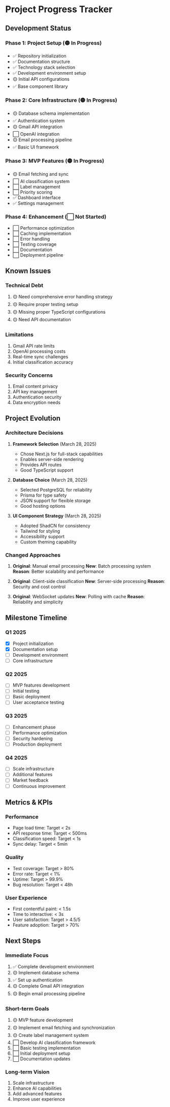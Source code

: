 # Project Progress Tracker

## Development Status

### Phase 1: Project Setup (🟡 In Progress)

- ✅ Repository initialization
- ✅ Documentation structure
- ✅ Technology stack selection
- ✅ Development environment setup
- 🟡 Initial API configurations
- ✅ Base component library

### Phase 2: Core Infrastructure (🟡 In Progress)

- 🟡 Database schema implementation
- ✅ Authentication system
- 🟡 Gmail API integration
- ⬜ OpenAI integration
- 🟡 Email processing pipeline
- ✅ Basic UI framework

### Phase 3: MVP Features (🟡 In Progress)

- 🟡 Email fetching and sync
- ⬜ AI classification system
- ⬜ Label management
- ⬜ Priority scoring
- ✅ Dashboard interface
- ✅ Settings management

### Phase 4: Enhancement (⬜ Not Started)

- ⬜ Performance optimization
- ⬜ Caching implementation
- ⬜ Error handling
- ⬜ Testing coverage
- ⬜ Documentation
- ⬜ Deployment pipeline

## Known Issues

### Technical Debt

1. 🟡 Need comprehensive error handling strategy
2. 🟡 Require proper testing setup
3. 🟡 Missing proper TypeScript configurations
4. 🟡 Need API documentation

### Limitations

1. Gmail API rate limits
2. OpenAI processing costs
3. Real-time sync challenges
4. Initial classification accuracy

### Security Concerns

1. Email content privacy
2. API key management
3. Authentication security
4. Data encryption needs

## Project Evolution

### Architecture Decisions

1. **Framework Selection** (March 28, 2025)

   - Chose Next.js for full-stack capabilities
   - Enables server-side rendering
   - Provides API routes
   - Good TypeScript support

2. **Database Choice** (March 28, 2025)

   - Selected PostgreSQL for reliability
   - Prisma for type safety
   - JSON support for flexible storage
   - Good hosting options

3. **UI Component Strategy** (March 28, 2025)
   - Adopted ShadCN for consistency
   - Tailwind for styling
   - Accessibility support
   - Custom theming capability

### Changed Approaches

1. **Original**: Manual email processing
   **New**: Batch processing system
   **Reason**: Better scalability and performance

2. **Original**: Client-side classification
   **New**: Server-side processing
   **Reason**: Security and cost control

3. **Original**: WebSocket updates
   **New**: Polling with cache
   **Reason**: Reliability and simplicity

## Milestone Timeline

### Q1 2025

- [x] Project initialization
- [x] Documentation setup
- [ ] Development environment
- [ ] Core infrastructure

### Q2 2025

- [ ] MVP features development
- [ ] Initial testing
- [ ] Basic deployment
- [ ] User acceptance testing

### Q3 2025

- [ ] Enhancement phase
- [ ] Performance optimization
- [ ] Security hardening
- [ ] Production deployment

### Q4 2025

- [ ] Scale infrastructure
- [ ] Additional features
- [ ] Market feedback
- [ ] Continuous improvement

## Metrics & KPIs

### Performance

- Page load time: Target < 2s
- API response time: Target < 500ms
- Classification speed: Target < 1s
- Sync delay: Target < 5min

### Quality

- Test coverage: Target > 80%
- Error rate: Target < 1%
- Uptime: Target > 99.9%
- Bug resolution: Target < 48h

### User Experience

- First contentful paint: < 1.5s
- Time to interactive: < 3s
- User satisfaction: Target > 4.5/5
- Feature adoption: Target > 70%

## Next Steps

### Immediate Focus

1. ✅ Complete development environment
2. 🟡 Implement database schema
3. ✅ Set up authentication
4. 🟡 Complete Gmail API integration
5. 🟡 Begin email processing pipeline

### Short-term Goals

1. 🟡 MVP feature development
2. 🟡 Implement email fetching and synchronization
3. 🟡 Create label management system
4. ⬜ Develop AI classification framework
5. ⬜ Basic testing implementation
6. ⬜ Initial deployment setup
7. ⬜ Documentation updates

### Long-term Vision

1. Scale infrastructure
2. Enhance AI capabilities
3. Add advanced features
4. Improve user experience
